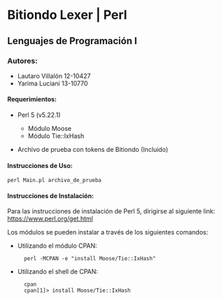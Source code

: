 # Bitiondo Lexer | Perl

## Lenguajes de Programación I

### Autores:
* Lautaro Villalón 12-10427
* Yarima Luciani 13-10770


#### Requerimientos:
* Perl 5 (v5.22.1)
  * Módulo Moose
  * Módulo Tie::IxHash

* Archivo de prueba con tokens de Bitiondo (Incluido)


#### Instrucciones de Uso:
	perl Main.pl archivo_de_prueba
	
#### Instrucciones de Instalación:
Para las instrucciones de instalación de Perl 5, dirigirse al siguiente link:
https://www.perl.org/get.html

Los módulos se pueden instalar a través de los siguientes comandos:
* Utilizando el módulo CPAN:

		perl -MCPAN -e "install Moose/Tie::IxHash"
* Utilizando el shell de CPAN:

		cpan
		cpan[1]> install Moose/Tie::IxHash
